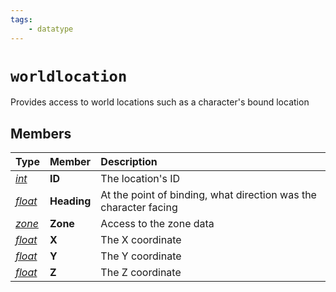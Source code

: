 ```yaml
---
tags:
    - datatype
---
```


# `worldlocation`

Provides access to world locations such as a character's bound location

## Members

| **Type** | **Member** | **Description** |
| :--- | :--- | :--- |
| [_int_](datatype-int.md) | **ID** | The location's ID |
| [_float_](datatype-float.md) | **Heading** | At the point of binding, what direction was the character facing |
| [_zone_](datatype-zone.md) | **Zone** | Access to the zone data |
| [_float_](datatype-float.md) | **X** | The X coordinate |
| [_float_](datatype-float.md) | **Y** | The Y coordinate |
| [_float_](datatype-float.md) | **Z** | The Z coordinate |
